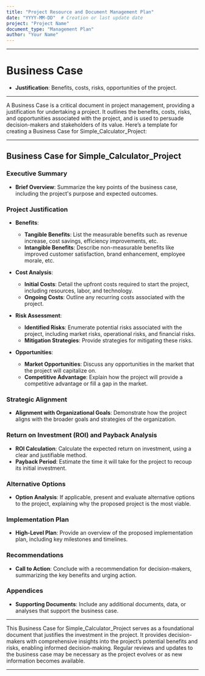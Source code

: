```yaml
---
title: "Project Resource and Document Management Plan"
date: "YYYY-MM-DD"  # Creation or last update date
project: "Project Name"
document_type: "Management Plan"
author: "Your Name"
---
```

---
# Business Case

- **Justification**: Benefits, costs, risks, opportunities of the project.

---
A Business Case is a critical document in project management, providing a justification for undertaking a project. It outlines the benefits, costs, risks, and opportunities associated with the project, and is used to persuade decision-makers and stakeholders of its value. Here’s a template for creating a Business Case for Simple_Calculator_Project:

---

## Business Case for Simple_Calculator_Project

### Executive Summary
- **Brief Overview**: Summarize the key points of the business case, including the project's purpose and expected outcomes.

### Project Justification
- **Benefits**: 
  - **Tangible Benefits**: List the measurable benefits such as revenue increase, cost savings, efficiency improvements, etc.
  - **Intangible Benefits**: Describe non-measurable benefits like improved customer satisfaction, brand enhancement, employee morale, etc.

- **Cost Analysis**: 
  - **Initial Costs**: Detail the upfront costs required to start the project, including resources, labor, and technology.
  - **Ongoing Costs**: Outline any recurring costs associated with the project.

- **Risk Assessment**: 
  - **Identified Risks**: Enumerate potential risks associated with the project, including market risks, operational risks, and financial risks.
  - **Mitigation Strategies**: Provide strategies for mitigating these risks.

- **Opportunities**: 
  - **Market Opportunities**: Discuss any opportunities in the market that the project will capitalize on.
  - **Competitive Advantage**: Explain how the project will provide a competitive advantage or fill a gap in the market.

### Strategic Alignment
- **Alignment with Organizational Goals**: Demonstrate how the project aligns with the broader goals and strategies of the organization.

### Return on Investment (ROI) and Payback Analysis
- **ROI Calculation**: Calculate the expected return on investment, using a clear and justifiable method.
- **Payback Period**: Estimate the time it will take for the project to recoup its initial investment.

### Alternative Options
- **Option Analysis**: If applicable, present and evaluate alternative options to the project, explaining why the proposed project is the most viable.

### Implementation Plan
- **High-Level Plan**: Provide an overview of the proposed implementation plan, including key milestones and timelines.

### Recommendations
- **Call to Action**: Conclude with a recommendation for decision-makers, summarizing the key benefits and urging action.

### Appendices
- **Supporting Documents**: Include any additional documents, data, or analyses that support the business case.

---

This Business Case for Simple_Calculator_Project serves as a foundational document that justifies the investment in the project. It provides decision-makers with comprehensive insights into the project’s potential benefits and risks, enabling informed decision-making. Regular reviews and updates to the business case may be necessary as the project evolves or as new information becomes available.

---
